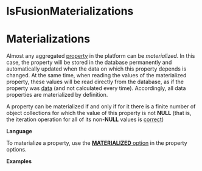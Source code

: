 # lsFusionMaterializations

# Materializations

Almost any aggregated [property](Properties.md) in the platform can be *materialized*. In this case, the property will be stored in the database permanently and automatically updated when the data on which this property depends is changed. At the same time, when reading the values of the materialized property, these values will be read directly from the database, as if the property was [data](Data_properties_DATA_.md) (and not calculated every time). Accordingly, all data properties are materialized by definition.

A property can be materialized if and only if for it there is a finite number of object collections for which the value of this property is not **NULL** (that is, the iteration operation for all of its non-**NULL** values is [correct](Set-operations_4391029.html#Setoperations-correct))

**Language**

To materialize a property, use the [**MATERIALIZED** option](Property-options_7798786.html#Propertyoptions-persistent) in the property options.

**Examples**


